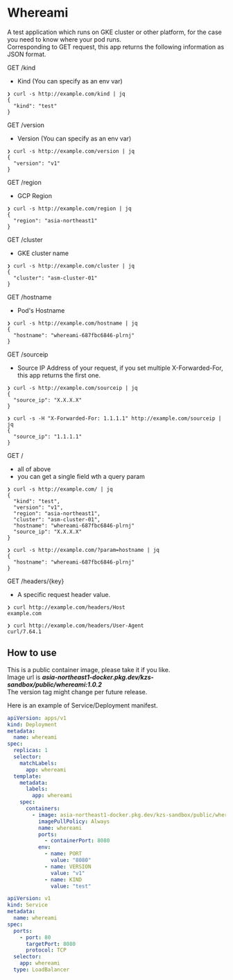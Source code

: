 # Whereami

A test application which runs on GKE cluster or other platform, for the case you need to know where your pod runs.  
Corresponding to GET request, this app returns the following information as JSON format.

GET /kind
- Kind (You can specify as an env var)
```shell
❯ curl -s http://example.com/kind | jq
{
  "kind": "test"
}
```

GET /version
- Version (You can specify as an env var)
```shell
❯ curl -s http://example.com/version | jq
{
  "version": "v1"
}
```

GET /region
- GCP Region
```shell
❯ curl -s http://example.com/region | jq
{
  "region": "asia-northeast1"
}
```  

GET /cluster
- GKE cluster name
```shell
❯ curl -s http://example.com/cluster | jq
{
  "cluster": "asm-cluster-01"
}
```
GET /hostname
- Pod's Hostname
```shell
❯ curl -s http://example.com/hostname | jq
{
  "hostname": "whereami-687fbc6846-plrnj"
}
```

GET /sourceip
- Source IP Address of your request, if you set multiple X-Forwarded-For, this app returns the first one.
```shell
❯ curl -s http://example.com/sourceip | jq
{
  "source_ip": "X.X.X.X"
}
```
```shell
❯ curl -s -H "X-Forwarded-For: 1.1.1.1" http://example.com/sourceip | jq
{
  "source_ip": "1.1.1.1"
}
```


GET /
- all of above
- you can get a single field wth a query param
```shell
❯ curl -s http://example.com/ | jq
{
  "kind": "test",
  "version": "v1",
  "region": "asia-northeast1",
  "cluster": "asm-cluster-01",
  "hostname": "whereami-687fbc6846-plrnj"
  "source_ip": "X.X.X.X"
}

❯ curl -s http://example.com/?param=hostname | jq
{
  "hostname": "whereami-687fbc6846-plrnj"
}
```

GET /headers/{key}
- A specific request header value.
```shell
❯ curl http://example.com/headers/Host
example.com
```
```shell
❯ curl http://example.com/headers/User-Agent
curl/7.64.1
```

## How to use

This is a public container image, please take it if you like.  
Image url is ***asia-northeast1-docker.pkg.dev/kzs-sandbox/public/whereami:1.0.2***  
The version tag might change per future release.


Here is an example of Service/Deployment manifest.
```yaml
apiVersion: apps/v1
kind: Deployment
metadata:
  name: whereami
spec:
  replicas: 1
  selector:
    matchLabels:
      app: whereami 
  template:
    metadata:
      labels:
        app: whereami
    spec:
      containers:
        - image: asia-northeast1-docker.pkg.dev/kzs-sandbox/public/whereami:1.0.2
          imagePullPolicy: Always
          name: whereami
          ports:
            - containerPort: 8080
          env:
            - name: PORT
              value: "8080"
            - name: VERSION
              value: "v1"
            - name: KIND
              value: "test"
```

```yaml
apiVersion: v1
kind: Service
metadata:
  name: whereami
spec:
  ports:
    - port: 80
      targetPort: 8080
      protocol: TCP
  selector:
    app: whereami
  type: LoadBalancer
```